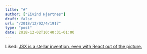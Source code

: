 ```yaml
---
title: "#"
author: ["Eivind Hjertnes"]
draft: false
url: "/2018/12/02/4/1917"
type: "post"
date: 2018-12-02T10:40:31+01:00
---
```


Liked:
[JSX
is a stellar invention, even with React out of the picture.](https://medium.com/@bluepnume/jsx-is-a-stellar-invention-even-with-react-out-of-the-picture-c597187134b7)
